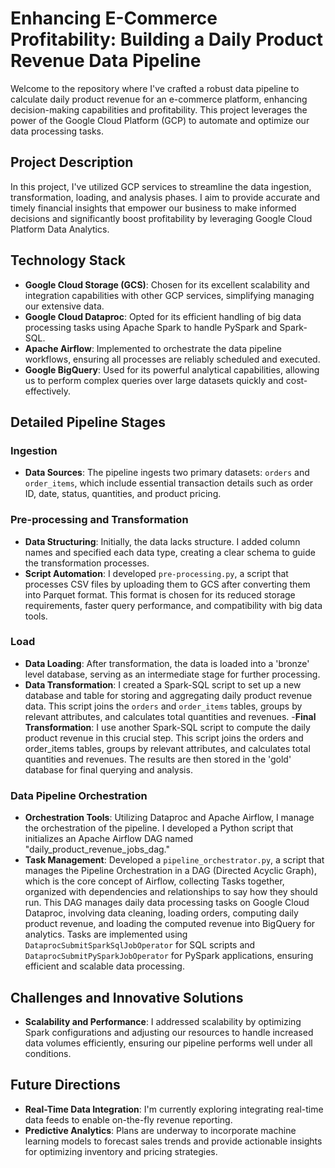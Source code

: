 # Enhancing E-Commerce Profitability: Building a Daily Product Revenue Data Pipeline

Welcome to the repository where I've crafted a robust data pipeline to calculate daily product revenue for an e-commerce platform, enhancing decision-making capabilities and profitability. This project leverages the power of the Google Cloud Platform (GCP) to automate and optimize our data processing tasks.

## Project Description

In this project, I've utilized GCP services to streamline the data ingestion, transformation, loading, and analysis phases. I aim to provide accurate and timely financial insights that empower our business to make informed decisions and significantly boost profitability by leveraging Google Cloud Platform Data Analytics.

## Technology Stack

- **Google Cloud Storage (GCS)**: Chosen for its excellent scalability and integration capabilities with other GCP services, simplifying managing our extensive data.
- **Google Cloud Dataproc**: Opted for its efficient handling of big data processing tasks using Apache Spark to handle PySpark and Spark-SQL.
- **Apache Airflow**: Implemented to orchestrate the data pipeline workflows, ensuring all processes are reliably scheduled and executed.
- **Google BigQuery**: Used for its powerful analytical capabilities, allowing us to perform complex queries over large datasets quickly and cost-effectively.

## Detailed Pipeline Stages

### Ingestion
- **Data Sources**: The pipeline ingests two primary datasets: `orders` and `order_items`, which include essential transaction details such as order ID, date, status, quantities, and product pricing.

### Pre-processing and Transformation
- **Data Structuring**: Initially, the data lacks structure. I added column names and specified each data type, creating a clear schema to guide the transformation processes.
- **Script Automation**: I developed `pre-processing.py`, a script that processes CSV files by uploading them to GCS after converting them into Parquet format. This format is chosen for its reduced storage requirements, faster query performance, and compatibility with big data tools.

### Load
- **Data Loading**: After transformation, the data is loaded into a 'bronze' level database, serving as an intermediate stage for further processing.
- **Data Transformation**: I created a Spark-SQL script to set up a new database and table for storing and aggregating daily product revenue data. This script joins the `orders` and `order_items` tables, groups by relevant attributes, and calculates total quantities and revenues.
-**Final Transformation**: I use another Spark-SQL script to compute the daily product revenue in this crucial step. This script joins the orders and order_items tables, groups by relevant attributes, and calculates total quantities and revenues. The results are then stored in the 'gold' database for final querying and analysis.

### Data Pipeline Orchestration
- **Orchestration Tools**: Utilizing Dataproc and Apache Airflow, I manage the orchestration of the pipeline. I developed a Python script that initializes an Apache Airflow DAG named "daily_product_revenue_jobs_dag."
- **Task Management**: Developed a `pipeline_orchestrator.py`, a script that manages the Pipeline Orchestration in a DAG (Directed Acyclic Graph), which is the core concept of Airflow, collecting Tasks together, organized with dependencies and relationships to say how they should run. This DAG manages daily data processing tasks on Google Cloud Dataproc, involving data cleaning, loading orders, computing daily product revenue, and loading the computed revenue into BigQuery for analytics. Tasks are implemented using `DataprocSubmitSparkSqlJobOperator` for SQL scripts and `DataprocSubmitPySparkJobOperator` for PySpark applications, ensuring efficient and scalable data processing.

## Challenges and Innovative Solutions
- **Scalability and Performance**: I addressed scalability by optimizing Spark configurations and adjusting our resources to handle increased data volumes efficiently, ensuring our pipeline performs well under all conditions.

## Future Directions
- **Real-Time Data Integration**: I'm currently exploring integrating real-time data feeds to enable on-the-fly revenue reporting.
- **Predictive Analytics**: Plans are underway to incorporate machine learning models to forecast sales trends and provide actionable insights for optimizing inventory and pricing strategies.
